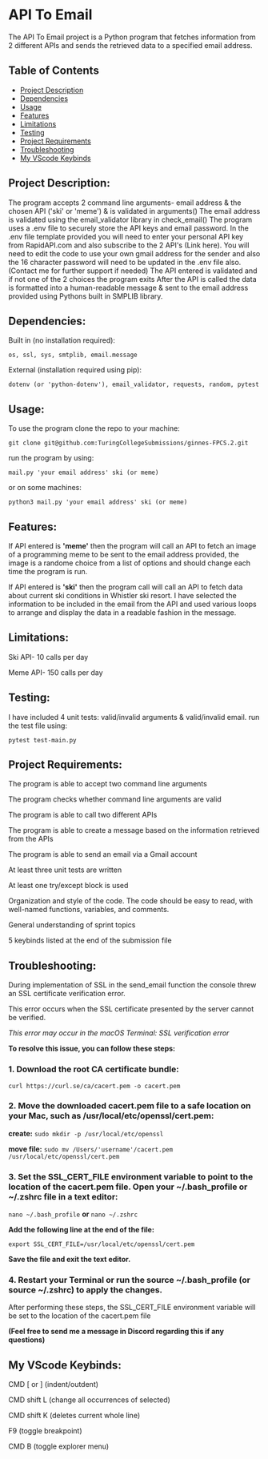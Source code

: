 # API To Email
The API To Email project is a Python program that fetches information from 2 different APIs and sends the retrieved data to a specified email address.

## Table of Contents
- [Project Description](#project-description)
- [Dependencies](#dependencies)
- [Usage](#usage)
- [Features](#features)
- [Limitations](#limitations)
- [Testing](#testing)
- [Project Requirements](#project-requirements)
- [Troubleshooting](#troubleshooting)
- [My VScode Keybinds](#my-vscode-keybinds)


## Project Description:
The program accepts 2 command line arguments- email address & the chosen API ('ski' or 'meme') & is validated in arguments()
The email address is validated using the email_validator library in check_email()
The program uses a .env file to securely store the API keys and email password. In the .env file template provided you will need to enter your personal API key from RapidAPI.com and also subscribe to the 2 API's (Link here). You will need to edit the code to use your own gmail address for the sender and also the 16 character password will need to be updated in the .env file also. (Contact me for further support if needed)
The API entered is validated and if not one of the 2 choices the program exits
After the API is called the data is formatted into a human-readable message & sent to the email address provided using Pythons built in SMPLIB library.

## Dependencies:
Built in (no installation required):

```os, ssl, sys, smtplib, email.message```

External (installation required using pip): 

```dotenv (or 'python-dotenv'), email_validator, requests, random, pytest```

## Usage:
To use the program clone the repo to your machine:

```git clone git@github.com:TuringCollegeSubmissions/ginnes-FPCS.2.git```

run the program by using:

```mail.py 'your email address' ski (or meme)```

or on some machines:

```python3 mail.py 'your email address' ski (or meme)```

## Features:
If API entered is **'meme'** then the program will call an API to fetch an image of a programming meme to be sent to the email address provided, the image is a randome choice from a list of options and should change each time the program is run.

If API entered is **'ski'** then the program call will call an API to fetch data about current ski conditions in Whistler ski resort. I have selected the information to be included in the email from the API and used various loops to arrange and display the data in a readable fashion in the message.

## Limitations:
Ski API- 10 calls per day

Meme API- 150 calls per day

## Testing:
I have included 4 unit tests: valid/invalid arguments & valid/invalid email.
run the test file using:

```pytest test-main.py```

## Project Requirements:
The program is able to accept two command line arguments

The program checks whether command line arguments are valid

The program is able to call two different APIs

The program is able to create a message based on the information retrieved from the APIs

The program is able to send an email via a Gmail account

At least three unit tests are written

At least one try/except block is used

Organization and style of the code. The code should be easy to read, with well-named functions, variables, and comments.

General understanding of sprint topics 

5 keybinds listed at the end of the submission file 

## Troubleshooting:
During implementation of SSL in the send_email function the console threw an SSL certificate verification error.

This error occurs when the SSL certificate presented by the server cannot be verified.

*This error may occur in the macOS Terminal: SSL verification error*

**To resolve this issue, you can follow these steps:**

### 1. Download the root CA certificate bundle:
```curl https://curl.se/ca/cacert.pem -o cacert.pem```

### 2. Move the downloaded cacert.pem file to a safe location on your Mac, such as /usr/local/etc/openssl/cert.pem:
**create:**
```sudo mkdir -p /usr/local/etc/openssl```

**move file:**
```sudo mv /Users/'username'/cacert.pem /usr/local/etc/openssl/cert.pem```

### 3. Set the SSL_CERT_FILE environment variable to point to the location of the cacert.pem file. Open your ~/.bash_profile or ~/.zshrc file in a text editor:
```nano ~/.bash_profile```
    **or**
```nano ~/.zshrc```

**Add the following line at the end of the file:**

```export SSL_CERT_FILE=/usr/local/etc/openssl/cert.pem```

**Save the file and exit the text editor.**

### 4. Restart your Terminal or run the source ~/.bash_profile (or source ~/.zshrc) to apply the changes.

After performing these steps, the SSL_CERT_FILE environment variable will be set to the location of the cacert.pem file

**(Feel free to send me a message in Discord regarding this if any questions)**

## My VScode Keybinds:

CMD [ or ] (indent/outdent)

CMD shift L (change all occurrences of selected)

CMD shift K (deletes current whole line)

F9 (toggle breakpoint)

CMD B (toggle explorer menu)
